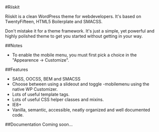 #Riiskit

Riiskit is a clean WordPress theme for webdevelopers. It's based on TwentyFifteen, HTML5 Boilerplate and SMACSS.

Don't mistake it for a theme framework. It's just a simple, yet powerful and highly polished theme to get you started without getting in your way.

##Notes
* To enable the mobile menu, you must first pick a choice in the "Appearence -> Customize".

##Features
* SASS, OOCSS, BEM and SMACSS
* Choose between using a slideout and toggle -mobilemenu using the native WP Customizer.
* Lots of useful template tags.
* Lots of useful CSS helper classes and mixins.
* IE8+
* Vanilla, semantic, accessible, neatly organized and well documented code.

##Documentation
Coming soon...